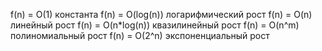 f(n) = O(1) константа
f(n) = O(log(n)) логарифмический рост
f(n) = O(n) линейный рост
f(n) = O(n*log(n)) квазилинейный рост
f(n) = O(n^m) полиномиальный рост
f(n) = O(2^n) экспоненциальный рост


